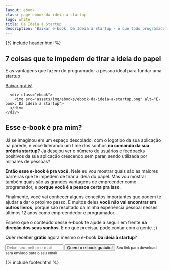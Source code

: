 ```yaml
---
layout: ebook
class: page-ebook-da-ideia-a-startup
logo: white
title: Da Ideia à Startup
description: "Baixar e-book: Da Ideia à Startup - o que todo programador precisa saber para tirar a ideia do papel e dar vida à sua própria startup"
---
```


<div id="primary-content">
  {% include header.html %}

  <section>
    <div class="container">
      <div class="content">
        <h1>7 coisas que te impedem de tirar a ideia do papel</h1>
        <p>E as vantagens que fazem do programador a pessoa ideal para fundar uma startup</p>
        <a href="#" class="call-action">Baixar grátis!</a>
      </div>

      <div class="ebook">
        <img src="assets/img/ebooks/ebook-da-ideia-a-startup.png" alt="E-book: Da ideia à startup">
      </div>
    </div>
  </section>
</div>

<section id="main-content">
  <h2>Esse e-book é pra mim?</h2>

  <p>Já se imaginou em um espaço descolado, com o logotipo da sua aplicação na parede, e você liderando um time dos sonhos <strong>no comando da sua própria startup?</strong> Já desejou ver o número de usuários e feedbacks positivos da sua aplicação crescendo sem parar, sendo utilizada por milhares de pessoas?</p>

  <p><strong>Então esse e-book é pra você.</strong> Nele eu vou mostrar quais são as maiores barreiras que te impedem de tirar a ideia do papel. Mas vou mostrar também quais são as grandes vantagens de empreender como programador, e <strong>porque você é a pessoa certa pra isso</strong>.</p>

  <p>Finalmente, você vai conhecer alguns conceitos importantes que podem te ajudar a dar o próximo passo. E muitos deles <strong>você não vai encontrar em outros livros</strong>, porque são resultado da minha experiência pessoal nesses últimos 12 anos como empreendedor e programador.</p>

  <p>Espero que o conteúdo desse e-book te ajude a seguir em frente <strong>na direção dos seus sonhos</strong>. E no que precisar, pode contar com a gente. ;)</p>
</section>

<section id="form" class="form-default">
  <form action="http://hike.rocketseat.com.br/api/subscriptions" method="POST" class="container">
    <p>Quer receber <strong>grátis</strong> agora mesmo o e-book <strong>Da ideia à startup</strong>?</p>
    <input placeholder="Deixe seu melhor e-mail" name="data[email]" type="email" required>
    <input type="hidden" name="data[list_id]" value="79c76543-78a2-4c9b-a71d-f2a713bab910">
    <input type="hidden" name="data[redirect_url]" value="http://rocketseat.com.br/ebook-da-ideia-a-startup-confirmado.html">
    <button class="call-action" type="submit">Quero o e-book gratuito!</button>
    <small>Seu link para download será enviado para o seu email</small>
  </form>
</section>

<div id="footer-container">
  {% include footer.html %}
</div>

<script>
  fbq('track', 'PageView');
</script>
